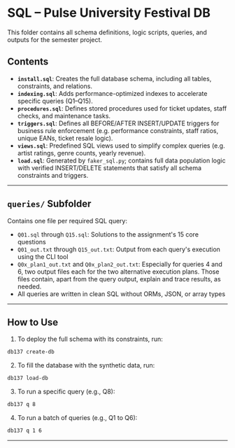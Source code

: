 # SQL – Pulse University Festival DB

This folder contains all schema definitions, logic scripts, queries, and outputs for the semester project.

## Contents

- **`install.sql`**: Creates the full database schema, including all tables, constraints, and relations.
- **`indexing.sql`**: Adds performance-optimized indexes to accelerate specific queries (Q1–Q15).
- **`procedures.sql`**: Defines stored procedures used for ticket updates, staff checks, and maintenance tasks.
- **`triggers.sql`**: Defines all BEFORE/AFTER INSERT/UPDATE triggers for business rule enforcement (e.g. performance constraints, staff ratios, unique EANs, ticket resale logic).
- **`views.sql`**: Predefined SQL views used to simplify complex queries (e.g. artist ratings, genre counts, yearly revenue).
- **`load.sql`**: Generated by `faker_sql.py`; contains full data population logic with verified INSERT/DELETE statements that satisfy all schema constraints and triggers.

---

## `queries/` Subfolder

Contains one file per required SQL query:

- `Q01.sql` through `Q15.sql`: Solutions to the assignment's 15 core questions
- `Q01_out.txt` through `Q15_out.txt`: Output from each query's execution using the CLI tool
- `Q0x_plan1_out.txt` and `Q0x_plan2_out.txt`: Especially for queries 4 and 6, two output files each for the two alternative execution plans. Those files contain, apart from the query output, explain and trace results, as needed.
- All queries are written in clean SQL without ORMs, JSON, or array types

---

## How to Use

1. To deploy the full schema with its constraints, run:

```bash
db137 create-db
```

2. To fill the database with the synthetic data, run:

```bash
db137 load-db
```

3. To run a specific query (e.g., Q8):

```bash
db137 q 8
```

4. To run a batch of queries (e.g., Q1 to Q6):

```bash
db137 q 1 6
```
---
